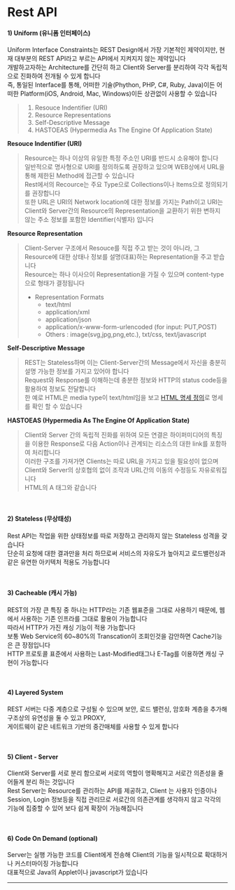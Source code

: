 # Rest API  

#### 1) Uniform (유니폼 인터페이스)  
Uniform Interface Constraints는 REST Design에서 가장 기본적인 제약이지만, 현재 대부분의 REST API라고 부르는 API에서 지켜지지 않는 제약입니다  
개발하고자하는 Architecture를 간단히 하고 Client와 Server를 분리하여 각각 독립적으로 진화하여 전개될 수 있게 합니다  
즉, 통일된 Interface를 통해, 어떠한 기술(Phython, PHP, C#, Ruby, Java)이든 어떠한 Platform(iOS, Android, Mac, Windows)이든 상관없이 사용할 수 있습니다  
> 1. Resouce Indentifier (URI)  
> 2. Resource Representations  
> 3. Self-Descriptive Message  
> 4. HASTOEAS (Hypermedia As The Engine Of Application State)  



**Resouce Indentifier (URI)**  
> Resource는 하나 이상의 유일한 특정 주소인 URI를 반드시 소유해야 합니다  
> 일반적으로 명사형으로 URI를 정의하도록 권장하고 있으며 WEB상에서 URL을 통해 제한된 Method에 접근할 수 있습니다  
> Rest에서의 Recource는 주요 Type으로 Collections이나 Items으로 정의되기를 권장합니다  
> 또한 URL은 URI의 Network location에 대한 정보를 가지는 Path이고 URI는 Client와 Server간의 Resource의 Representation을 교환하기 위한 변하지 않는 주소 정보를 포함한 Identifier(식별자) 입니다  



**Resource Representation**  
> Client-Server 구조에서 Resouce를 직접 주고 받는 것이 아니라, 그 Resource에 대한 상태나 정보를 설명(대표)하는 Representation을 주고 받습니다  
> Resource는 하나 이사으이 Representation을 가질 수 있으며 content-type으로 형태가 결정됩니다  
>
> - Representation Formats  
>   - text/html  
>   - application/xml  
>   - application/json  
>   - application/x-www-form-urlencoded (for input: PUT,POST)  
>   - Others : image(svg,jpg,png,etc.), txt/css, text/javascript  



**Self-Descriptive Message**  
> REST는 Stateless하며 이는 Client-Server간의 Message에서 자신을 충분히 설명 가능한 정보를 가지고 있어야 합니다  
> Request와 Response를 이해하는데 충분한 정보와 HTTP의 status code등을 활용하여 정보도 전달합니다  
> 한 예로 HTML은 media type이 text/html임을 보고 [HTML 명세 정의](https://www.w3.org/TR/html52/)로 명세를 확인 할 수 있습니다  



**HASTOEAS  (Hypermedia As The Engine Of Application State)**  
> Client와 Server 간의 독립적 진화를 위하여 모든 연결은 하이퍼미디어의 특징을 이용한 Response로 다음 Action이나 관계되는 리소스의 대한 link를 포함하여 처리합니다  
> 이러한 구조를 가져가면 Clients는 따로 URL을 가지고 있을 필요성이 없으며 Client와 Server의 상호협의 없이 조작과 URL간의 이동의 수정등도 자유로워집니다  
> HTML의 A 태그와 같습니다  

<br/>

#### 2) Stateless (무상태성)  

Rest API는 작업을 위한 상태정보를 따로 저장하고 관리하지 않는 Stateless 성격을 갖습니다   
단순히 요청에 대한 결과만을 처리 하므로써 서비스의 자유도가 높아지고 로드밸런싱과 같은 유연한 아키텍처 적용도 가능합니다  

<br/>

#### 3) Cacheable (캐시 가능)  
REST의 가장 큰 특징 중 하나는 HTTP라는 기존 웹표준을 그대로 사용하기 때문에, 웹에서 사용하는 기존 인프라를 그대로 활용이 가능합니다  
따라서 HTTP가 가진 캐싱 기능이 적용 가능합니다  
보통 Web Service의 60~80%의 Transcation이 조회인것을 감안하면 Cache기능은 큰 장점입니다  
HTTP 프로토콜 표준에서 사용하는 Last-Modified태그나 E-Tag를 이용하면 캐싱 구현이 가능합니다  

<br/>

#### 4) Layered System

REST 서버는 다중 계층으로 구성될 수 있으며 보안, 로드 밸런싱, 암호화 계층을 추가해 구조상의 유연성을 둘 수 있고 PROXY,  
게이트웨이 같은 네트워크 기반의 중간매체를 사용할 수 있게 합니다  

<br/>

#### 5) Client - Server

Client와 Server를 서로 분리 함으로써 서로의 역할이 명확해지고 서로간 의존성을 줄어들게 분리 하는 것입니다  
Rest Server는 Resource를 관리하는 API를 제공하고, Client 는 사용자 인증이나 Session, Login 정보등을 직접 관리므로 서로간의 의존관계를 생각하지 않고 각각의 기능에 집중할 수 있어 보다 쉽게 확장이 가능해집니다  

<br/>

#### 6) Code On Demand (optional)

Server는 실행 가능한 코드를 Client에게 전송해 Client의 기능을 일시적으로 확대하거나 커스터마이징 가능합니다  
대표적으로 Java의 Applet이나 javascript가 있습니다  


------



